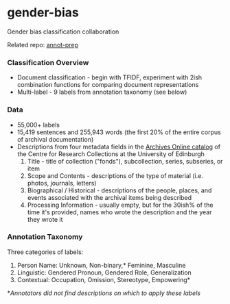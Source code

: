 # gender-bias

Gender bias classification collaboration

Related repo: [annot-prep](https://github.com/thegoose20/annot-prep)

### Classification Overview
* Document classification - begin with TFIDF, experiment with 2ish combination functions for comparing document representations
* Multi-label - 9 labels from annotation taxonomy (see below)

### Data
* 55,000+ labels
* 15,419 sentences and 255,943 words (the first 20\% of the entire corpus of archival documentation)
* Descriptions from four metadata fields in the [Archives Online catalog](archives.collections.ed.ac.uk/) of the Centre for Research Collections at the University of Edinburgh
    1. Title - title of collection ("fonds"), subcollection, series, subseries, or item
    2. Scope and Contents - descriptions of the type of material (i.e. photos, journals, letters) 
    3. Biographical / Historical - descriptions of the people, places, and events associated with the archival items being described
    4. Processing Information - usually empty, but for the 30ish% of the time it's provided, names who wrote the description and the year they wrote it 

### Annotation Taxonomy
Three categories of labels:
 1. Person Name: Unknown, Non-binary,* Feminine, Masculine
 2. Linguistic: Gendered Pronoun, Gendered Role, Generalization
 3. Contextual: Occupation, Omission, Stereotype, Empowering*

**Annotators did not find descriptions on which to apply these labels*
